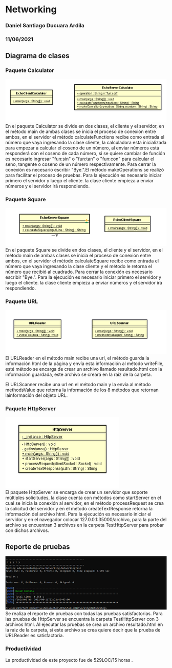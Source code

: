 # Networking
### Daniel Santiago Ducuara Ardila
### 11/06/2021

## Diagrama de clases

### Paquete Calculator
![Design CalculatorDiagram](Design/CalculatorDiagram.PNG "CalculatorDiagram")<br>
En el paquete Calculator se divide en dos clases, el cliente y el servidor, en el método main de ambas clases se inicia el proceso
de conexión entre ambos, en el servidor el método calculateFunctions recibe como entrada el número que vaya ingresando la clase cliente,
la calculadora esta inicializada para empezar a calcular el coseno de un número, al enviar números está responderá con el coseno de cada número,
si se quiere cambiar de función es necesario ingresar "fun:sin" o "fun:tan" o "fun:con" para calcular el seno, tangente o coseno de un número respectivamente.
Para cerrar la conexión es necesario escribir "Bye.".El método makeOperations se realizó para facilitar el proceso de pruebas.
Para la ejecución es necesario iniciar primero el servidor y luego el cliente. la clase cliente empieza a enviar números y el servidor irá respondiendo.
### Paquete Square
![Design SquareDiagram](Design/SquareDiagram.PNG "SquareDiagram")<br>
En el paquete Square se divide en dos clases, el cliente y el servidor, en el método main de ambas clases se inicia el proceso
de conexión entre ambos, en el servidor el método calculateSquare recibe como entrada el número que vaya ingresando la clase cliente 
y el método le retorna el número que recibió al cuadrado. Para cerrar la conexión es necesario escribir "Bye.".
Para la ejecución es necesario iniciar primero el servidor y luego el cliente. la clase cliente empieza a enviar números y el servidor
irá respondiendo.
### Paquete URL
![Design URLDiagram](Design/URLDiagram.PNG "URLDiagram")<br>
El URLReader en el método main recibe una url, el método guarda la información html de la página y envía esta información al método writeFile,
esté método se encarga de crear un archivo llamado resultado.html con la información guardada, este archivo se creará en la raiz de la carpeta.

El URLScanner recibe una url en el método main y la envía al método methodsValue que retorna la información de los 8 métodos que retornan lainformación del
objeto URL.
### Paquete HttpServer
![Design HttpServerDiagram](Design/HttpServerDiagram.PNG "HttpServerDiagram")<br>
El paquete HttpServer se encarga de crear un servidor que soporte múltiples solicitudes, la clase cuenta con métodos como startServer en el cual se inicia la conexión 
al servidor, en el método processRequest se crea la solicitud del servidor y en el método createTextResponse retorna la información del archivo html.
Para la ejecución es necesario iniciar el servidor y en el navegador colocar 127.0.0.1:35000/archivo, para la parte del archivo se encuentran 3 archivos en la 
carpeta TestHttpServer para probar con dichos archivos.

## Reporte de pruebas
![Tests Test Report](Design/TestReport.PNG "Test Report")<br>
Se realiza el reporte de pruebas con todas las pruebas satisfactorias.
Para las pruebas de HttpServer se encuentra la carpeta TestHttpServer con 3 archivos html.
Al ejecutar las pruebas se crea un archivo resultado.html en la raiz de la carpeta, si este archivo se crea quiere decir que la prueba de 
URLReader es satisfactoria. 

### Productividad
La productividad de este proyecto fue de 529LOC/15 horas .